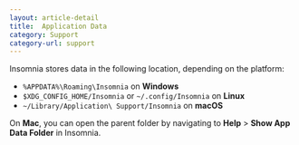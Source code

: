 ```yaml
---
layout: article-detail
title:  Application Data
category: Support
category-url: support
---
```


Insomnia stores data in the following location, depending on the platform:

* `%APPDATA%\Roaming\Insomnia` on **Windows**
* `$XDG_CONFIG_HOME/Insomnia` or `~/.config/Insomnia` on **Linux**
* `~/Library/Application\ Support/Insomnia` on **macOS**

On **Mac**, you can open the parent folder by navigating to **Help** > **Show App Data Folder** in Insomnia.
